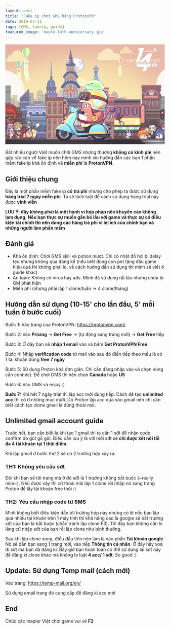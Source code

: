 ```yaml
---
layout: post
title: "Fake ip chơi GMS bằng ProtonVPN"
date: 2019-07-31
tags: [GMS, fakeip, guide]
featured_image: 'maple-14th-anniversary.jpg'
---
```

![Banner](/assets/images/maple-14th-anniversary.jpg)

<!--excerpt.start-->
Rất nhiều người Việt muốn chơi GMS nhưng thường **không có kinh phí** nên gặp rào cản về fake ip nên hôm nay mình xin hướng dẫn các bạn 1 phần mềm fake ip khá ổn định và **miễn phí** là **ProtonVPN**.
<!--excerpt.end-->

## Giới thiệu chung

Đây là một phần mềm fake ip **có trả phí** nhưng cho phép ta được sử dụng **hàng trial 7 ngày miễn phí**. Ta sẽ lách luật để cách sử dụng hàng trial này được **vĩnh viễn**

**LƯU Ý: đây không phải là một hành vi hợp pháp nên khuyến cáo không lạm dụng. Nếu bạn thực sự muốn gắn bó lâu với game và thực sự có điều kiện tài chính thì nên dùng các hàng trả phí vì lợi ích của chính bạn và những người làm phần mềm**

## Đánh giá

- Khá ổn định: Chơi GMS skill và potion mượt. Chỉ có nhặt đồ hơi bị delay tẹo nhưng không qúa đáng kể (nếu biết dùng con pet tặng đầu game hiệu quả thì không phải lo, về cách hướng dẫn sử dụng thì mình sẽ viết ở guide khác)
- An toàn: Không có virus hay ads. Mình đã sử dụng rất lâu nhưng chưa bị GM phát hiện
- Miễn phí (nhưng phải lập 1 clone/tuần -> 4 clone/tháng)

## Hướng dẫn sử dụng (10-15' cho lần đầu, 5' mỗi tuần ở bước cuối)

Bước 1: Vào trang của ProtonVPN: https://protonvpn.com/

Bước 2: Vào **Pricing** -> **Get Free** -> (tự động sang trang mới) -> **Get Free** tiếp

Bước 3: Ở đây bạn sẽ **nhập 1 email** vào và bấm **Get ProtonVPN Free**

Bước 4: Nhập **verification code** từ mail vào sau đó điền tiếp theo mẫu là có 1 tài khoản dùng **free 7 ngày**

Bước 5: Sử dụng Proton khá đơn giản. Chỉ cần đăng nhập vào và chọn vùng cần connect. Để chơi GMS thì nên chọn **Canada** hoặc **US**

Bước 6: Vào GMS và enjoy :)

**Bước 7:** Khi hết 7 ngày trial thì lập acc mới dùng tiếp. Cách để tạo **unlimited acc** thì có ở những mục dưới. Do Proton lập acc dựa vào gmail nên chỉ cần biết cách tạo clone gmail là dùng thoải mái.

## Unlimited gmail account guide

Trước hết, bạn cần biết là khi tạo 1 gmail thì ta cần 1 sđt để nhận code confirm do gút gồ gửi. Điều cần lưu ý là với mỗi sđt sẽ **chỉ được kết nối tối đa 4 tài khoản tại 1 thời điểm**. 

Khi lập gmail ở bước thứ 2 sẽ có 2 trường hợp xảy ra:
### TH1: Không yêu cầu sđt 
Đôi khi bạn sẽ tới trang mà ở đó sđt là 1 trường không bắt buộc (~really nice~). Nêú được vậy thì cứ thoải mái lập 1 clone rồi nhập nó sang trang Proton để lấy tài khoản free thôi :)
### TH2: Yêu cầu nhập code từ SMS
Mình không biết điều kiện dẫn tới trường hợp này nhưng có lẽ nếu bạn lập quá nhiều tại khoản trên 1 máy tính thì khả năng cao là google sẽ bắt trường sđt của bạn là bắt buộc (chắc tránh lập clone F3). Tới đây bạn không cần lo lắng cứ nhập sđt của bạn rồi lập clone như bình thường.

Sau khi lập clone xong, điều đầu tiên nên làm là vào phần **Tài khoản google**.
Nó sẽ dẫn bạn sang 1 trang mới, vào tiếp **Thông tin cá nhân**. Ở đây hãy xoá đi sđt mà bạn đã đăng kí. Bây giờ bạn hoàn toàn có thể sử dụng lại sđt này để đăng kí clone khác mà không lo luật **4 acc/ 1 sđt**. So good :)

## Update: Sử dụng Temp mail (cách mới)

Vào trang: https://temp-mail.org/en/

Sử dụng email trang đó cung cấp để đăng kí acc mới

## End
Chúc các mapler Việt chơi game vui vẻ **F2**



















